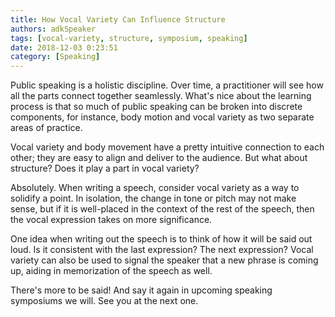 ```yaml
---
title: How Vocal Variety Can Influence Structure
authors: adkSpeaker
tags: [vocal-variety, structure, symposium, speaking]
date: 2018-12-03 0:23:51
category: [Speaking]
---
```


<p>Public speaking is a holistic discipline. Over time, a practitioner will see how all the parts connect together seamlessly. What's nice about the learning process is that so much of public speaking can be broken into discrete components, for instance, body motion and vocal variety as two separate areas of practice.</p>

<!--truncate-->

<p>Vocal variety and body movement have a pretty intuitive connection to each other; they are easy to align and deliver to the audience. But what about structure? Does it play a part in vocal variety?</p>
<p>Absolutely. When writing a speech, consider vocal variety as a way to solidify a point. In isolation, the change in tone or pitch may not make sense, but if it is well-placed in the context of the rest of the speech, then the vocal expression takes on more significance.</p>
<p>One idea when writing out the speech is to think of how it will be said out loud. Is it consistent with the last expression? The next expression? Vocal variety can also be used to signal the speaker that a new phrase is coming up, aiding in memorization of the speech as well.</p>
<p>There's more to be said! And say it again in upcoming speaking symposiums we will. See you at the next one.</p>
